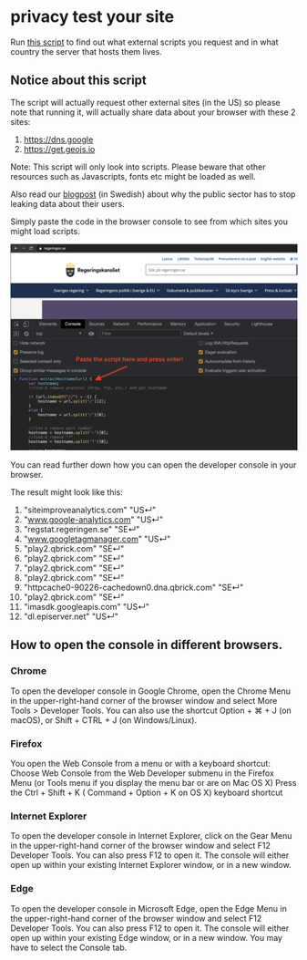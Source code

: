 # privacy test your site
Run [this script](https://github.com/tomper00/privacy-test-your-site/blob/main/scan-site.js) to find out what external scripts you request and in what country the server that hosts them lives.

## Notice about this script

The script will actually request other external sites (in the US) so please note that running it, will actually share  data about your browser with these 2 sites:

1. https://dns.google
2. https://get.geojs.io

Note: This script will only look into scripts. Please beware that other resources such as Javascripts, fonts etc might be loaded as well.

Also read our [blogpost](https://www.digitalist.se/blogg/svenska-myndigheter-maste-sluta-att-lacka-data-om-svenska-medborgares-surfvanor) (in Swedish) about why the public sector has to stop leaking data about their users.

Simply paste the code in the browser console to see from which sites you might load scripts.

![example](./example.png)

You can read further down how you can open the developer console in your browser.




The result might look like this:

1. "siteimproveanalytics.com"	"US↵"
2. "www.google-analytics.com"	"US↵"
3. "regstat.regeringen.se"	"SE↵"
4. "www.googletagmanager.com"	"US↵"
5. "play2.qbrick.com"	"SE↵"
6. "play2.qbrick.com"	"SE↵"
7. "play2.qbrick.com"	"SE↵"
8. "play2.qbrick.com"	"SE↵"
9. "httpcache0-90226-cachedown0.dna.qbrick.com"	"SE↵"
10. "play2.qbrick.com"	"SE↵"
11. "imasdk.googleapis.com"	"US↵"
12. "dl.episerver.net"	"US↵"



## How to open the console in different browsers.

### Chrome

To open the developer console in Google Chrome, open the Chrome Menu in the upper-right-hand corner of the browser window and select More Tools > Developer Tools. You can also use the shortcut Option + ⌘ + J (on macOS), or Shift + CTRL + J (on Windows/Linux).

### Firefox

You open the Web Console from a menu or with a keyboard shortcut: Choose Web Console from the Web Developer submenu in the Firefox Menu (or Tools menu if you display the menu bar or are on Mac OS X) Press the Ctrl + Shift + K ( Command + Option + K on OS X) keyboard shortcut

### Internet Explorer

To open the developer console in Internet Explorer, click on the Gear Menu in the upper-right-hand corner of the browser window and select F12 Developer Tools. You can also press F12 to open it. The console will either open up within your existing Internet Explorer window, or in a new window.

### Edge

To open the developer console in Microsoft Edge, open the Edge Menu in the upper-right-hand corner of the browser window and select F12 Developer Tools. You can also press F12 to open it. The console will either open up within your existing Edge window, or in a new window. You may have to select the Console tab.

